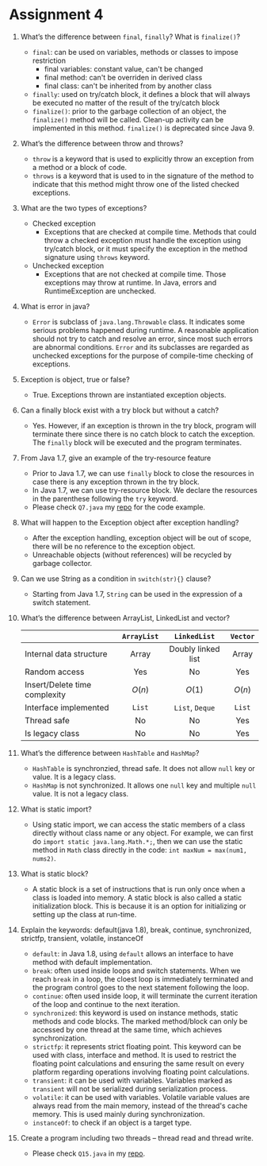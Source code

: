 # Assignment 4

1. What’s the difference between `final`, `finally`? What is `finalize()`?
    - `final`: can be used on variables, methods or classes to impose restriction
      - final variables: constant value, can't be changed
      - final method: can't be overriden in derived class
      - final class: can't be inherited from by another class
    - `finally`: used on try/catch block, it defines a block that will always be executed no matter of the result of the try/catch block
    - `finalize()`: prior to the garbage collection of an object, the `finalize()` method will be called. Clean-up activity can be implemented in this method. `finalize()` is deprecated since Java 9.
2. What’s the difference between throw and throws?
    - `throw` is a keyword that is used to explicitly throw an exception from a method or a block of code.
    - `throws` is a keyword that is used to in the signature of the method to indicate that this method might throw one of the listed checked exceptions.
3. What are the two types of exceptions?
    - Checked exception
      - Exceptions that are checked at compile time. Methods that could throw a checked exception must handle the exception using try/catch block, or it must specify the exception in the method signature using `throws` keyword.
    - Unchecked exception
      - Exceptions that are not checked at compile time. Those exceptions may throw at runtime. In Java, errors and RuntimeException are unchecked.
4. What is error in java?
    - `Error` is subclass of `java.lang.Throwable` class. It indicates some serious problems happened during runtime. A reasonable application should not try to catch and resolve an error, since most such errors are abnormal conditions. `Error` and its subclasses are regarded as unchecked exceptions for the purpose of compile-time checking of exceptions.
5. Exception is object, true or false?
    - True. Exceptions thrown are instantiated exception objects.
6. Can a finally block exist with a try block but without a catch?
    - Yes. However, if an exception is thrown in the try block, program will terminate there since there is no catch block to catch the exception. The `finally` block will be executed and the program terminates.
7. From Java 1.7, give an example of the try-resource feature
    - Prior to Java 1.7, we can use `finally` block to close the resources in case there is any exception thrown in the try block.
    - In Java 1.7, we can use try-resource block. We declare the resources in the parenthese following the `try` keyword.
    - Please check `Q7.java` my [repo](https://github.com/Miao4382/JavaLearning/tree/master/src/main/java/lms/corejava/assignment4) for the code example.
8. What will happen to the Exception object after exception handling?
    - After the exception handling, exception object will be out of scope, there will be no reference to the exception object.
    - Unreachable objects (without references) will be recycled by garbage collector.
9.  Can we use String as a condition in `switch(str){}` clause?
    - Starting from Java 1.7, `String` can be used in the expression of a switch statement.
10. What’s the difference between ArrayList, LinkedList and vector?

    ||`ArrayList`|`LinkedList`|`Vector`|
    |---|:---:|:---:|:---:|
    |Internal data structure|Array|Doubly linked list|Array|
    |Random access|Yes|No|Yes|
    |Insert/Delete time complexity|$O(n)$|$O(1)$|$O(n)$|
    |Interface implemented|`List`|`List`, `Deque`|`List`|
    |Thread safe|No|No|Yes|
    |Is legacy class|No|No|Yes|
    
11. What’s the difference between `HashTable` and `HashMap`?
    - `HashTable` is synchronzied, thread safe. It does not allow `null` key or value. It is a legacy class.
    - `HashMap` is not synchronized. It allows one `null` key and multiple `null` value. It is not a legacy class.
12. What is static import?
    - Using static import, we can access the static members of a class directly without class name or any object. For example, we can first do `import static java.lang.Math.*;`, then we can use the static method in `Math` class directly in the code: `int maxNum = max(num1, nums2)`.
13. What is static block?
    - A static block is a set of instructions that is run only once when a class is loaded into memory. A static block is also called a static initialization block. This is because it is an option for initializing or setting up the class at run-time.
14. Explain the keywords: default(java 1.8), break, continue, synchronized, strictfp, transient, volatile, instanceOf
    - `default`: in Java 1.8, using `default` allows an interface to have method with default implementation.
    - `break`: often used inside loops and switch statements. When we reach `break` in a loop, the cloest loop is immediately terminated and the program control goes to the next statement following the loop.
    - `continue`: often used inside loop, it will terminate the current iteration of the loop and continue to the next iteration.
    - `synchronized`: this keyword is used on instance methods, static methods and code blocks. The marked method/block can only be accessed by one thread at the same time, which achieves synchronization.
    - `strictfp`: it represents strict floating point. This keyword can be used with class, interface and method. It is used to restrict the floating point calculations and ensuring the same result on every platform regarding operations involving floating point calculations.
    - `transient`: it can be used with variables. Variables marked as `transient` will not be serialized during serialization process.
    - `volatile`: it can be used with variables. Volatile variable values are always read from the main memory, instead of the thread's cache memory. This is used mainly during synchronization.
    - `instanceOf`: to check if an object is a target type.
15. Create a program including two threads – thread read and thread write.
    - Please check `Q15.java` in my [repo](https://github.com/Miao4382/JavaLearning/tree/master/src/main/java/lms/corejava/assignment4).